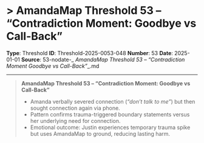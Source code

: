 # > **AmandaMap Threshold 53 – “Contradiction Moment: Goodbye vs Call-Back”**

**Type**: Threshold
**ID**: Threshold-2025-0053-048
**Number**: 53
**Date**: 2025-01-01
**Source**: 53-nodate-_ __AmandaMap Threshold 53 – “Contradiction Moment_ Goodbye vs Call-Back”__.md

---

> **AmandaMap Threshold 53 – “Contradiction Moment: Goodbye vs Call-Back”**
>
> - Amanda verbally severed connection (*“don’t talk to me”*) but then sought connection again via phone.
> - Pattern confirms trauma-triggered boundary statements versus her underlying need for connection.
> - Emotional outcome: Justin experiences temporary trauma spike but uses AmandaMap to ground, reducing lasting harm.